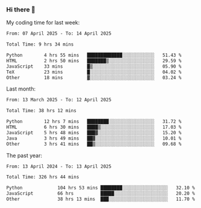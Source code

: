 ### Hi there 👋

My coding time for last week:

<!--START_SECTION:week-->

```txt
From: 07 April 2025 - To: 14 April 2025

Total Time: 9 hrs 34 mins

Python        4 hrs 55 mins   █████████████░░░░░░░░░░░░   51.43 %
HTML          2 hrs 50 mins   ███████▒░░░░░░░░░░░░░░░░░   29.59 %
JavaScript    33 mins         █▒░░░░░░░░░░░░░░░░░░░░░░░   05.90 %
TeX           23 mins         █░░░░░░░░░░░░░░░░░░░░░░░░   04.02 %
Other         18 mins         ▓░░░░░░░░░░░░░░░░░░░░░░░░   03.24 %
```

<!--END_SECTION:week-->

Last month:

<!--START_SECTION:month-->

```txt
From: 13 March 2025 - To: 12 April 2025

Total Time: 38 hrs 12 mins

Python        12 hrs 7 mins   ████████░░░░░░░░░░░░░░░░░   31.72 %
HTML          6 hrs 30 mins   ████▒░░░░░░░░░░░░░░░░░░░░   17.03 %
JavaScript    5 hrs 48 mins   ███▓░░░░░░░░░░░░░░░░░░░░░   15.20 %
Java          3 hrs 49 mins   ██▓░░░░░░░░░░░░░░░░░░░░░░   10.01 %
Other         3 hrs 41 mins   ██▒░░░░░░░░░░░░░░░░░░░░░░   09.68 %
```

<!--END_SECTION:month-->

The past year:

<!--START_SECTION:year-->

```txt
From: 13 April 2024 - To: 13 April 2025

Total Time: 326 hrs 44 mins

Python             104 hrs 53 mins ████████░░░░░░░░░░░░░░░░░   32.10 %
JavaScript         66 hrs          █████░░░░░░░░░░░░░░░░░░░░   20.20 %
Other              38 hrs 13 mins  ███░░░░░░░░░░░░░░░░░░░░░░   11.70 %
```

<!--END_SECTION:year-->
